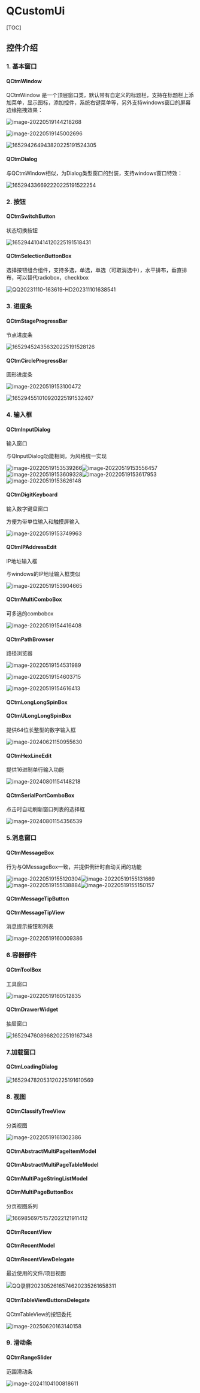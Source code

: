 # QCustomUi

[TOC]

## 控件介绍

### 1. 基本窗口

#### QCtmWindow

QCtmWindow 是一个顶层窗口类，默认带有自定义的标题栏，支持在标题栏上添加菜单，显示图标，添加控件，系统右键菜单等，另外支持windows窗口的屏幕边缘拖拽效果：

![image-20220519144218268](UiPreview.assets/image-20220519144218268.png)

![image-20220519145002696](UiPreview.assets/image-20220519145002696.png)

![165294264943820225191524305](UiPreview.assets/165294264943820225191524305.gif)

#### QCtmDialog

与QCtmWindow相似，为Dialog类型窗口的封装，支持windows窗口特效：

![165294336692220225191522254](UiPreview.assets/165294336692220225191522254.gif)

### 2. 按钮

#### QCtmSwitchButton

状态切换按钮

![165294410414120225191518431](UiPreview.assets/165294410414120225191518431.gif)

#### QCtmSelectionButtonBox

选择按钮组合组件，支持多选，单选，单选（可取消选中），水平排布，垂直排布，可以替代radiobox，checkbox

![QQ20231110-163619-HD202311101638541](UiPreview.assets/QQ20231110-163619-HD202311101638541.gif)

### 3. 进度条

#### QCtmStageProgressBar

节点进度条

![165294524356320225191528126](UiPreview.assets/165294524356320225191528126.gif)

#### QCtmCircleProgressBar

圆形进度条

![image-20220519153100472](UiPreview.assets/image-20220519153100472.png)

![165294551010920225191532407](UiPreview.assets/165294551010920225191532407.gif)

### 4. 输入框

#### QCtmInputDialog

输入窗口

与QInputDialog功能相同，为风格统一实现

![image-20220519153539266](UiPreview.assets/image-20220519153539266.png)![image-20220519153556457](UiPreview.assets/image-20220519153556457.png)![image-20220519153609328](UiPreview.assets/image-20220519153609328.png)![image-20220519153617953](UiPreview.assets/image-20220519153617953.png)![image-20220519153626148](UiPreview.assets/image-20220519153626148.png)

#### QCtmDigitKeyboard

输入数字键盘窗口

方便为带单位输入和触摸屏输入

![image-20220519153749963](UiPreview.assets/image-20220519153749963.png)

#### QCtmIPAddressEdit

IP地址输入框

与windows的IP地址输入框类似

![image-20220519153904665](UiPreview.assets/image-20220519153904665.png)

#### QCtmMultiComboBox

可多选的combobox

![image-20220519154416408](UiPreview.assets/image-20220519154416408.png)

#### QCtmPathBrowser

路径浏览器

![image-20220519154531989](UiPreview.assets/image-20220519154531989.png)

![image-20220519154603715](UiPreview.assets/image-20220519154603715.png)

![image-20220519154616413](UiPreview.assets/image-20220519154616413.png)

#### QCtmLongLongSpinBox

#### QCtmULongLongSpinBox

提供64位长整型的数字输入框

![image-20240621150955630](UiPreview.assets/image-20240621150955630.png)

#### QCtmHexLineEdit

提供16进制单行输入功能

![image-20240801154148218](D:\project\QCustomUI\UiPreview.assets\image-20240801154148218.png)

#### QCtmSerialPortComboBox

点击时自动刷新窗口列表的选择框

![image-20240801154356539](D:\project\QCustomUI\UiPreview.assets\image-20240801154356539.png)

### 5.消息窗口

#### QCtmMessageBox

行为与QMessageBox一致，并提供倒计时自动关闭的功能

![image-20220519155120304](UiPreview.assets/image-20220519155120304.png)![image-20220519155131669](UiPreview.assets/image-20220519155131669.png)![image-20220519155138884](UiPreview.assets/image-20220519155138884.png)![image-20220519155150157](UiPreview.assets/image-20220519155150157.png)

#### QCtmMessageTipButton

#### QCtmMessageTipView

消息提示按钮和列表

![image-20220519160009386](UiPreview.assets/image-20220519160009386.png)

### 6.容器部件

#### QCtmToolBox

工具窗口

![image-20220519160512835](UiPreview.assets/image-20220519160512835.png)

#### QCtmDrawerWidget

抽屉窗口

![16529476089682022519167348](UiPreview.assets/16529476089682022519167348.gif)

### 7.加载窗口

#### QCtmLoadingDialog

![165294782053120225191610569](UiPreview.assets/165294782053120225191610569.gif)

### 8. 视图

#### QCtmClassifyTreeView

分类视图

![image-20220519161302386](UiPreview.assets/image-20220519161302386.png)

#### QCtmAbstractMultiPageItemModel

#### QCtmAbstractMultiPageTableModel

#### QCtmMultiPageStringListModel

#### QCtmMultiPageButtonBox

分页视图系列

![16698569751572022121911412](UiPreview.assets/16698569751572022121911412.gif)

#### QCtmRecentView

#### QCtmRecentModel

#### QCtmRecentViewDelegate

最近使用的文件/项目视图

![QQ录屏2023052616574620235261658311](UiPreview.assets/QQ录屏2023052616574620235261658311.gif)

#### QCtmTableViewButtonsDelegate

QCtmTableView的按钮委托

![image-20250620163140158](UiPreview.assets\image-20250620163140158.png)

### 9. 滑动条

#### QCtmRangeSlider

范围滑动条

![image-20241104100818611](UiPreview.assets/image-20241104100818611.png)
